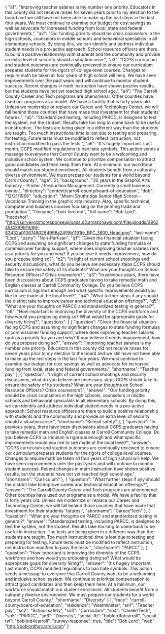 {
  "a1": "Improving teacher salaries is my number one priority. Educators in this county did not receive raises for seven years prior to my election to the board and we still have not been able to make up the lost steps in the last four years. We must continue to examine our budget for cost savings as well as advocate for increased funding from local, state and federal governments.",
  "a2": "Our funding priority should be crisis counselors in the high schools, counselors in middle schools and behavioral specialists in all elementary schools. By doing this, we can identify and address individual student needs in a pro-active approach. School resource officers are there to build a positive relationship with students and the community and provide an extra level of security should a situation arise.",
  "a3": "CCPS curriculum and student outcomes are continually reviewed to ensure our curriculum prepares students for the rigors of college-level courses. Changes to require math be taken all four years of high school will help. We have seen improvements over the past years and will continue to monitor student success. Recent changes in math instruction have shown positive results, but the students have not yet reached high school age.",
  "a4": "The Carroll County Career and Tech programs are phenomenal. Other counties have used our programs as a model. We have a facility that is forty years old. Unless we modernize or replace our Career and Technology Center, we will fall behind those counties that have made that investment for their students' futures.",
  "a5": "Standardized testing, including PARCC, is designed to test the system, not the student. Results take too long to come back to be useful in instruction. The tests are being given in a different way than the students are taught. Too much instructional time is lost due to testing and preparing for testing. Future tests must be modified to reflect instruction, not instruction modified to pass the tests.",
  "a6": "It's hugely important. Last month, CCPS modified regulations to ban hate symbols. This action sends a message to everyone that Carroll County want to be a welcoming and inclusive school system. We continue to prioritize compensation to attract good candidates and then keep them here. At a minimum, our workforce should match our student enrollment. All students benefit from a culturally diverse environment. We must prepare our students for a world beyond Carroll County.",
  "age": 51,
  "background": "30 years in the Graphic Arts Industry – Printer / Production Management. Currently a small business owner.",
  "directory": "content/carroll-county/board-of-education",
  "dob": "12/21/1966",
  "education": "Miami Southridge Senior High School – Vocational Training in the graphic arts industry. Also, specific technical, computer and business courses focusing on the printing trade and production.",
  "filename": "bob-lord.md",
  "full-name": "Bob Lord",
  "headshot": "http://surveygizmoresponseuploads.s3.amazonaws.com/fileuploads/296249/4299919/99-83432a01067480264998a2499b1191fe_BFC_3600_Head.png",
  "last-name": "Lord",
  "party": "Non-Partisan",
  "q1": "Given the financial situation facing CCPS and assuming no significant changes to state funding formulas or commissioner funding support, where does improving teacher salaries rank as a priority for you and why? If you believe it needs improvement, how do you propose doing so?",
  "q2": "In light of current school shootings and security discussions, what do you believe are necessary steps CCPS should take to ensure the safety of its students? What are your thoughts on School Resource Officers? Crisis counselors?",
  "q3": "In previous years, there have been discussions about CCPS graduates having to take remedial math and English classes at Carroll Community College. Do you believe CCPS curriculum is rigorous enough and what specific improvements would you like to see made at the local level?",
  "q4": "What further steps if any should the district take to improve career and technical education offerings?",
  "q5": "What are your thoughts on PARCC and standardized testing in general?",
  "q6": "How important is improving the diversity of the CCPS workforce and how would you proposing doing so? What would be appropriate goals for diversity hiring?",
  "questions": [
    {
      "question": "Given the financial situation facing CCPS and assuming no significant changes to state funding formulas or commissioner funding support, where does improving teacher salaries rank as a priority for you and why? If you believe it needs improvement, how do you propose doing so?",
      "answer": "Improving teacher salaries is my number one priority. Educators in this county did not receive raises for seven years prior to my election to the board and we still have not been able to make up the lost steps in the last four years. We must continue to examine our budget for cost savings as well as advocate for increased funding from local, state and federal governments.",
      "shortname": "Teacher pay"
    },
    {
      "question": "In light of current school shootings and security discussions, what do you believe are necessary steps CCPS should take to ensure the safety of its students? What are your thoughts on School Resource Officers? Crisis counselors?",
      "answer": "Our funding priority should be crisis counselors in the high schools, counselors in middle schools and behavioral specialists in all elementary schools. By doing this, we can identify and address individual student needs in a pro-active approach. School resource officers are there to build a positive relationship with students and the community and provide an extra level of security should a situation arise.",
      "shortname": "School safety"
    },
    {
      "question": "In previous years, there have been discussions about CCPS graduates having to take remedial math and English classes at Carroll Community College. Do you believe CCPS curriculum is rigorous enough and what specific improvements would you like to see made at the local level?",
      "answer": "CCPS curriculum and student outcomes are continually reviewed to ensure our curriculum prepares students for the rigors of college-level courses. Changes to require math be taken all four years of high school will help. We have seen improvements over the past years and will continue to monitor student success. Recent changes in math instruction have shown positive results, but the students have not yet reached high school age.",
      "shortname": "Curriculum"
    },
    {
      "question": "What further steps if any should the district take to improve career and technical education offerings?",
      "answer": "The Carroll County Career and Tech programs are phenomenal. Other counties have used our programs as a model. We have a facility that is forty years old. Unless we modernize or replace our Career and Technology Center, we will fall behind those counties that have made that investment for their students' futures.",
      "shortname": "Career/Tech"
    },
    {
      "question": "What are your thoughts on PARCC and standardized testing in general?",
      "answer": "Standardized testing, including PARCC, is designed to test the system, not the student. Results take too long to come back to be useful in instruction. The tests are being given in a different way than the students are taught. Too much instructional time is lost due to testing and preparing for testing. Future tests must be modified to reflect instruction, not instruction modified to pass the tests.",
      "shortname": "PARCC"
    },
    {
      "question": "How important is improving the diversity of the CCPS workforce and how would you proposing doing so? What would be appropriate goals for diversity hiring?",
      "answer": "It's hugely important. Last month, CCPS modified regulations to ban hate symbols. This action sends a message to everyone that Carroll County want to be a welcoming and inclusive school system. We continue to prioritize compensation to attract good candidates and then keep them here. At a minimum, our workforce should match our student enrollment. All students benefit from a culturally diverse environment. We must prepare our students for a world beyond Carroll County.",
      "shortname": "Diversity"
    }
  ],
  "race": "carroll-county/board-of-education",
  "residence": "Westminster",
  "sn1": "Teacher pay",
  "sn2": "School safety",
  "sn3": "Curriculum",
  "sn4": "Career/Tech",
  "sn5": "PARCC",
  "sn6": "Diversity",
  "social-fb": "boblordforcarroll",
  "social-tw": "boblord4carroll",
  "survey-response": true,
  "title": "Bob Lord",
  "web": "http://boblordforcarroll.com"
}
